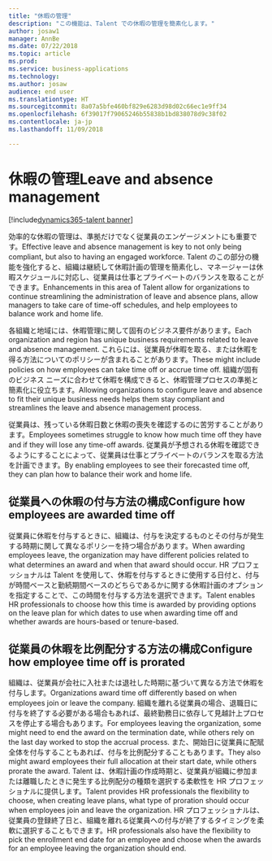 ```yaml
---
title: "休暇の管理"
description: "この機能は、Talent での休暇の管理を簡素化します。"
author: josaw1
manager: AnnBe
ms.date: 07/22/2018
ms.topic: article
ms.prod: 
ms.service: business-applications
ms.technology: 
ms.author: josaw
audience: end user
ms.translationtype: HT
ms.sourcegitcommit: 8a07a5bfe460bf829e6283d98d02c66ec1e9ff34
ms.openlocfilehash: 6f39017f79065246b55838b1bd838078d9c38f02
ms.contentlocale: ja-jp
ms.lasthandoff: 11/09/2018

---
```


# <a name="leave-and-absence-management"></a><span data-ttu-id="fde0f-103">休暇の管理</span><span class="sxs-lookup"><span data-stu-id="fde0f-103">Leave and absence management</span></span>

[!include[dynamics365-talent banner](../includes/dynamics365-talent.md)]

<span data-ttu-id="fde0f-104">効率的な休暇の管理は、準拠だけでなく従業員のエンゲージメントにも重要です。</span><span class="sxs-lookup"><span data-stu-id="fde0f-104">Effective leave and absence management is key to not only being compliant, but also to having an engaged workforce.</span></span> <span data-ttu-id="fde0f-105">Talent のこの部分の機能を強化すると、組織は継続して休暇計画の管理を簡素化し、マネージャーは休暇スケジュールに対応し、従業員は仕事とプライベートのバランスを取ることができます。</span><span class="sxs-lookup"><span data-stu-id="fde0f-105">Enhancements in this area of Talent allow for organizations to continue streamlining the administration of leave and absence plans, allow managers to take care of time-off schedules, and help employees to balance work and home life.</span></span>

<span data-ttu-id="fde0f-106">各組織と地域には、休暇管理に関して固有のビジネス要件があります。</span><span class="sxs-lookup"><span data-stu-id="fde0f-106">Each organization and region has unique business requirements related to leave and absence management.</span></span> <span data-ttu-id="fde0f-107">これらには、従業員が休暇を取る、または休暇を得る方法についてのポリシーが含まれることがあります。</span><span class="sxs-lookup"><span data-stu-id="fde0f-107">These might include policies on how employees can take time off or accrue time off.</span></span> <span data-ttu-id="fde0f-108">組織が固有のビジネス ニーズに合わせて休暇を構成できると、休暇管理プロセスの準拠と簡素化に役立ちます。</span><span class="sxs-lookup"><span data-stu-id="fde0f-108">Allowing organizations to configure leave and absence to fit their unique business needs helps them stay compliant and streamlines the leave and absence management process.</span></span>

<span data-ttu-id="fde0f-109">従業員は、残っている休暇日数と休暇の喪失を確認するのに苦労することがあります。</span><span class="sxs-lookup"><span data-stu-id="fde0f-109">Employees sometimes struggle to know how much time off they have and if they will lose any time-off awards.</span></span> <span data-ttu-id="fde0f-110">従業員が予想される休暇を確認できるようにすることによって、従業員は仕事とプライベートのバランスを取る方法を計画できます。</span><span class="sxs-lookup"><span data-stu-id="fde0f-110">By enabling employees to see their forecasted time off, they can plan how to balance their work and home life.</span></span> 

## <a name="configure-how-employees-are-awarded-time-off"></a><span data-ttu-id="fde0f-111">従業員への休暇の付与方法の構成</span><span class="sxs-lookup"><span data-stu-id="fde0f-111">Configure how employees are awarded time off</span></span>
<span data-ttu-id="fde0f-112">従業員に休暇を付与するときに、組織は、付与を決定するものとその付与が発生する時期に関して異なるポリシーを持つ場合があります。</span><span class="sxs-lookup"><span data-stu-id="fde0f-112">When awarding employees leave, the organization may have different policies related to what determines an award and when that award should occur.</span></span> <span data-ttu-id="fde0f-113">HR プロフェッショナルは Talent を使用して、休暇を付与するときに使用する日付と、付与が時間ベースと勤続期間ベースのどちらであるかに関する休暇計画のオプションを指定することで、この時間を付与する方法を選択できます。</span><span class="sxs-lookup"><span data-stu-id="fde0f-113">Talent enables HR professionals to choose how this time is awarded by providing options on the leave plan for which dates to use when awarding time off and whether awards are hours-based or tenure-based.</span></span>  

## <a name="configure-how-employee-time-off-is-prorated"></a><span data-ttu-id="fde0f-114">従業員の休暇を比例配分する方法の構成</span><span class="sxs-lookup"><span data-stu-id="fde0f-114">Configure how employee time off is prorated</span></span>
<span data-ttu-id="fde0f-115">組織は、従業員が会社に入社または退社した時期に基づいて異なる方法で休暇を付与します。</span><span class="sxs-lookup"><span data-stu-id="fde0f-115">Organizations award time off differently based on when employees join or leave the company.</span></span> <span data-ttu-id="fde0f-116">組織を離れる従業員の場合、退職日に付与を終了する必要がある場合もあれば、最終勤務日に依存して見越計上プロセスを停止する場合もあります。</span><span class="sxs-lookup"><span data-stu-id="fde0f-116">For employees leaving the organization, some might need to end the award on the termination date, while others rely on the last day worked to stop the accrual process.</span></span> <span data-ttu-id="fde0f-117">また、開始日に従業員に配賦全体を付与することもあれば、付与を比例配分することもあります。</span><span class="sxs-lookup"><span data-stu-id="fde0f-117">They also might award employees their full allocation at their start date, while others prorate the award.</span></span> <span data-ttu-id="fde0f-118">Talent は、休暇計画の作成時期と、従業員が組織に参加または離職したときに発生する比例配分の種類を選択する柔軟性を HR プロフェッショナルに提供します。</span><span class="sxs-lookup"><span data-stu-id="fde0f-118">Talent provides HR professionals the flexibility to choose, when creating leave plans, what type of proration should occur when employees join and leave the organization.</span></span> <span data-ttu-id="fde0f-119">HR プロフェッショナルは、従業員の登録終了日と、組織を離れる従業員への付与が終了するタイミングを柔軟に選択することもできます。</span><span class="sxs-lookup"><span data-stu-id="fde0f-119">HR professionals also have the flexibility to pick the enrollment end date for an employee and choose when the awards for an employee leaving the organization should end.</span></span> 


<!--
## Status
### Development status
Generally available
#### Target timeframe
September or later
-->


